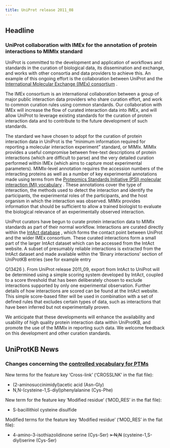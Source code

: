 ```yaml
---
title: UniProt release 2011_08
---
```


## Headline

### UniProt collaboration with IMEx for the annotation of protein interactions to MIMIx standard

UniProt is committed to the development and application of workflows and standards in the curation of biological data, its dissemination and exchange, and works with other consortia and data providers to achieve this. An example of this ongoing effort is the collaboration between UniProt and the [International Molecular Exchange (IMEx) consortium](http://www.imexconsortium.org/) .

The IMEx consortium is an international collaboration between a group of major public interaction data providers who share curation effort, and work to common curation rules using common standards. Our collaboration with IMEx will increase the flow of curated interaction data into IMEx, and will allow UniProt to leverage existing standards for the curation of protein interaction data and to contribute to the future development of such standards.

The standard we have chosen to adopt for the curation of protein interaction data in UniProt is the “minimum information required for reporting a molecular interaction experiment” standard, or MIMIx. MIMIx provides a useful compromise between free-text descriptions of protein interactions (which are difficult to parse) and the very detailed curation performed within IMEx (which aims to capture most experimental parameters). MIMIx-level annotation requires the accession numbers of the interacting proteins as well as a number of key experimental annotations made using terms from the [Proteomics Standards Initiative (PSI) molecular interaction (MI) vocabulary](http://www.ncbi.nlm.nih.gov/pubmed/17925023) . These annotations cover the type of interaction, the methods used to detect the interaction and identify the participants, the experimental roles of the participants, and the host organism in which the interaction was observed. MIMIx provides information that should be sufficient to allow a trained biologist to evaluate the biological relevance of an experimentally observed interaction.

UniProt curators have begun to curate protein interaction data to MIMIx standards as part of their normal workflow. Interactions are curated directly within the [IntAct database](http://www.ebi.ac.uk/intact/main.xhtml) , which forms the contact point between UniProt and the wider IMEx consortium. These curated interactions form a small part of the larger IntAct dataset which can be accessed from the IntAct website. A subset of presumably reliable interactions is extracted from the IntAct dataset and made available within the ‘Binary interactions’ section of UniProtKB entries (see for example entry

Q13426 ). From UniProt release 2011\_09, export from IntAct to UniProt will be determined using a simple scoring system developed by IntAct, coupled to a score threshold that has been deliberately chosen to exclude interactions supported by only one experimental observation. Further details of how interactions are scored can be found at the IntAct website. This simple score-based filter will be used in combination with a set of defined rules that excludes certain types of data, such as interactions that have been inferred but not experimentally proven.

We anticipate that these developments will enhance the availability and usability of high quality protein interaction data within UniProtKB, and promote the use of the MIMIx in reporting such data. We welcome feedback on this development and other curation standards.

## UniProtKB News

### Changes concerning the [controlled vocabulary for PTMs](http://www.uniprot.org/docs/ptmlist)

New terms for the feature key ‘Cross-link’ (‘CROSSLNK’ in the flat file):

-   (2-aminosuccinimidyl)acetic acid (Asn-Gly)
-   N,N-(cysteine-1,S-diyl)phenylalanine (Cys-Phe)

New term for the feature key ‘Modified residue’ (‘MOD\_RES’ in the flat file):

-   S-bacillithiol cysteine disulfide

Modified terms for the feature key ‘Modified residue’ (‘MOD\_RES’ in the flat file):

-   4-amino-3-isothiazolidinone serine (Cys-Ser) ~~&gt; N,N~~ (cysteine-1,S-diyl)serine (Cys-Ser)
